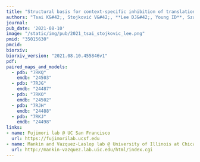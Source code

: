 ```yaml
---
title: "Structural basis for context-specific inhibition of translation by oxazolidinone antibiotics."
authors: "Tsai K&#42;, Stojković V&#42;, **Lee DJ&#42;, Young ID**, Szal T, Vazquez-Laslop N, Mankin AS, **Fraser JS**, Fujimori DG."
journal:
pub_date: '2021-08-10'
image: "/static/img/pub/2021_tsai_stojkovic_lee.png"
pmid: "35015630"
pmcid:
biorxiv:
biorxiv_version: "2021.08.10.455846v1"
pdf:
paired_maps_and_models:
  - pdb: "7RKQ"
    emdb: "24503"
  - pdb: "7RJG"
    emdb: "24487"
  - pdb: "7RKO"
    emdb: "24502"
  - pdb: "7RJH"
    emdb: "24488"
  - pdb: "7RKJ"
    emdb: "24498"
links:
- name: Fujimori lab @ UC San Francisco
  url: https://fujimorilab.ucsf.edu
- name: Mankin and Vazquez-Laslop lab @ University of Illinois at Chicago
  url: http://mankin-vazquez.lab.uic.edu/html/index.cgi
---
```

